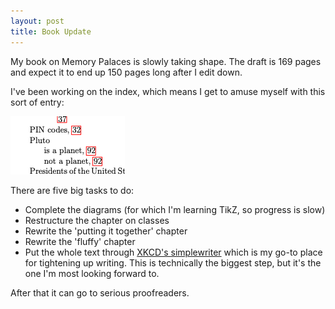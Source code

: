 ```yaml
--- 
layout: post
title: Book Update
--- 
```


My book on Memory Palaces is slowly taking shape. The draft is 169 pages and expect it to end up 150 pages long after I edit down. 

I've been working on the index, which means I get to amuse myself with this sort of entry: 

<IMG SRC="/assets/images/memorybook/index.png">

There are five big tasks to do:

* Complete the diagrams (for which I'm learning TikZ, so progress is slow) 
* Restructure the chapter on classes
* Rewrite the 'putting it together' chapter
* Rewrite the 'fluffy' chapter
* Put the whole text through [XKCD's simplewriter](https://xkcd.com/simplewriter/) which is my go-to place for tightening up writing. This is technically the biggest step, but it's the one I'm most looking forward to. 

After that it can go to serious proofreaders. 
